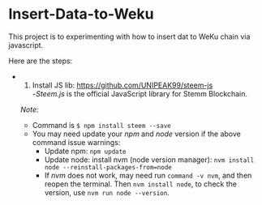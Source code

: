 # Insert-Data-to-Weku


This project is to experimenting with how to insert dat to WeKu chain via javascript.

Here are the steps:
* 1. Install JS lib: https://github.com/UNIPEAK99/steem-js <br/>
  -_Steem.js_ is the official JavaScript library for Stemm Blockchain.
  
  _Note_:
    * Command is ```$ npm install steem --save```
    * You may need update your _npm_ and _node_ version if the above command issue warnings:
      - Update npm: ```npm update```
      - Update node: install nvm (node version manager): ```nvm install node --reinstall-packages-from=node```
      - If _nvm_ does not work, may need run ```command -v nvm```, and then reopen the terminal. Then ```nvm install node```, to check the version, use ```nvm run node --version```.
      
